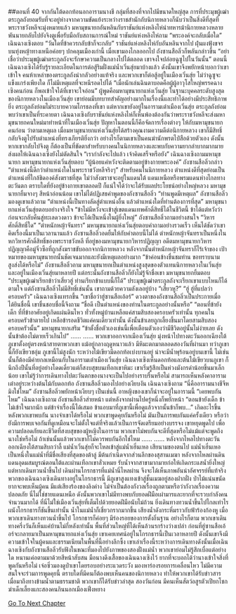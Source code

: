 ##ตอนที่ 40 จากกันใต้ดอกท้อนอกอารามนางชี
กลุ่มที่สองที่จากไปมีขนาดใหญ่สุด
การที่ประมุขผู้เฒ่าตระกูลถังยอมรับที่จะอยู่ห่างจากความขัดแย้งระหว่างราชสำนักกับนิกายหลวงก็นับว่าเป็นสิ่งดีที่สุดที่พระราชวังหลีจะมุ่งหมายแล้ว
มหามุขนายกอันหลินกับราชันย์แห่งหลิงไห่นำทหารม้านิกายหลวงหลายพันนายกลับไปยังจิงตูเพื่อรับมือกับสถานการณ์ใหม่
ราชันย์แห่งหลิงไห่ถาม “พระองค์จะกลับเมื่อใด”
เฉินฉางเซิงตอบ “วันใดที่ข้าควรกลับข้าก็จะกลับ”
ราชันย์แห่งหลิงไห่กับอันหลินจากไป ฝุ่นผงฟุ้งขจรบนทุ่งหญ้าทางเหนือค่อยๆ ปกคลุมเมืองเก่านี้
เมื่อเขามองไกลออกไป ถังซานสือลิ่วก็พลันกล่าวขึ้น “อย่าเชื่อว่าประมุขผู้เฒ่าตระกูลถังจะรักษาความเป็นกลางไปได้ตลอด เขาจงใจปล่อยฉูซูไปในวันนั้น”
ตอนนี้เฉินฉางเซิงได้รับรู้รายละเอียดในการต่อสู้ริมฝั่งแม่น้ำเวิ่นสุ่ยมาบ้างแล้ว ดังนั้นเขาจึงพยักหน้าบอกว่าเขาเข้าใจ
คนห้าเหล่าของตระกูลถังน่ากลัวอย่างแท้จริง และพวกเขาก็ต่อสู้อยู่ในเมืองเวิ่นสุ่ย ไม่ว่าฉูซูจะแข็งแกร่งเพียงใด ก็ไม่มีเหตุผลที่จะหนีรอดไปได้
“เมื่อนักเล่นฉินตาบอดคือผู้ผู้อาวุโสใหญ่พรรคฉางเซิงคนก่อน ก็พอเข้าใจได้ที่เขาจะใจอ่อน”
ผู้พูดคือมหามุขนายกแห่งเวิ่นสุ่ย
ในฐานะบุคคลระดับสูงสุดของนิกายหลวงในเมืองเวิ่นสุ่ย เขาย่อมมีบทบาทสำคัญอย่างมากในเรื่องนี้และทำได้อย่างมีประสิทธิภาพยิ่ง
ตระกูลถังย่อมไม่ระบายความโกรธลงที่เขา แต่หากเขายังอยู่ในอารามเต๋าเมืองเวิ่นสุ่ย ตระกูลถังย่อมพบว่าเขาเป็นที่ระคายตา เฉินฉางเซิงกับราชันย์แห่งหลิงไห่ก็เห็นพ้องต้องกันว่าพระราชวังหลีจะส่งมหามุขนายกคนใหม่มาทำหน้าที่ในเมืองเวิ่นสุ่ย ปัญหาในตอนนี้ก็คือจัดการเรื่องต่างๆ ให้กับมหามุขนายกคนก่อน
ว่าตามเหตุผล เมื่อมหามุขนายกแห่งเวิ่นสุ่ยได้สร้างคุณงามความดีต่อนิกายหลวง เขาก็มีสิทธิ์กลับจิงตูไปรับตำแหน่งที่ทรงเกียรติยิ่งกว่า อย่างไรก็ตามเขาเป็นคนฆ่านักพรตไป๋สือด้วยตัวเอง ดังนั้นหากเขากลับไปจิงตู ก็ต้องเป็นที่ขัดตาสำหรับบางคนในนิกายหลวงและพบกับความยากลำบากมากมาย ส่งผลให้เฉินฉางเซิงยังไม่ตัดสินใจ
“เรากำลังจะไปแล้ว เจ้าคิดเสร็จหรือยัง” เฉินฉางเซิงถามมหามุขนายก
มหามุขนายกแห่งเวิ่นสุ่ยตอบ “ผู้น้อยแค่หวังจะติดตามอยู่ข้างกายพระองค์”
ถังซานสือลิ่วกล่าว “ตำแหน่งนี้ดีกว่าตำแหน่งใดในพระราชวังหลีจริงๆ”
สำหรับคนในนิกายหลวง ตำแหน่งดีที่สุดย่อมเป็นตำแหน่งที่ใกล้ชิดองค์สังฆราชที่สุด
ไม่ว่าสังฆราชจะอยู่ในแดนใต้ แดนเหนือหรือพรมแดนห่างไกลทางตะวันตก ตราบใดที่ยังอยู่ข้างกายเขาตลอดปี ก็แน่ใจได้ว่าจะได้รับผลประโยชน์อย่างใหญ่หลวง
มหามุขนายกยิ้มจางๆ สีหน้าอ่อนน้อม เขาไม่ได้ปฏิเสธคำพูดของถังซานสือลิ่ว “ท่านพูดมีเหตุผล”
ถังซานสือลิ่วมองดูเขาแล้วถาม “ตำแหน่งนี้เป็นทางลัดสู่ตำแหน่งอื่น แล้วตำแหน่งใดที่ท่านต้องการที่สุด”
มหามุขนายกแห่งเวิ่นสุ่ยตอบอย่างจริงใจ “ข้าไม่มีหวังจะเข้าสู่เขตแดนเทพศักดิ์สิทธิ์ได้ในชีวิตนี้ ข้าได้แต่หวังว่าก่อนจะกลับคืนสู่ทะเลดวงดาว ข้าจะได้เป็นหนึ่งในผู้ยิ่งใหญ่”
ถังซานสือลิ่วถามอย่างสนใจ “วิหารศักดิ์สิทธิ์ใด”
“ตำหนักหญ้าจันทรา”
มหามุขนายกแห่งเวิ่นสุ่ยตอบคำถามอย่างรวดเร็ว เห็นได้ชัดว่าเขาคิดเรื่องนี้มาเป็นเวลานานแล้ว
ถังซานสือลิ่วอดยิ้มให้กับคำตอบนี้ไม่ได้
ตำหนักหญ้าจันทราเป็นหนึ่งในหกวิหารศักดิ์สิทธิ์ของพระราชวังหลี ที่อยู่ของมหามุขนายกวิหารปฏิญญา
อดีตมหามุขนายกวิหารปฏิญญาคือมู่จิ่วซือที่ถูกสังฆราชขับออกจากนิกายหลวง หลังจากนั้นตำหนักหญ้าจันทราก็ไร้เจ้าของ
เป้าหมายของมหามุขนายกนั้นชัดเจนมากและยังมีเหตุผลอย่างมาก
“ข้าค่อนข้างชื่นชมท่าน ขอทราบนามสูงส่งได้หรือไม่” ถังซานสือลิ่วถาม
มหามุขนายกเป็นตำแหน่งสูงสุดของตัวแทนนิกายหลวงในเวิ่นสุ่ยและอยู่ในเมืองเวิ่นสุ่ยมาหลายปี แต่กระนั้นถังซานสือลิ่วก็ยังไม่รู้จักชื่อเขา
มหามุขนายกยิ้มตอบ “ประมุขผู้เฒ่าเรียกข้าว่าเสี่ยวฮู่ ท่านเรียกข้าแบบนี้ก็ได้”
ประมุขผู้เฒ่าตระกูลถังจะเรียกเขาแบบไหนก็ได้ตามใจ แต่ถังซานสือลิ่วไม่มีสิทธิ์เช่นนั้น เขาถามด้วยความลังเลอยู่บ้าง “เสี่ยวหู?”
“ฮู่ ฮู่ที่แปลว่าครอบครัว” เฉินฉางเซิงแทรกขึ้น “เขาชื่อว่าฮู่ซานสือเอ้อร์”
ดวงตาของถังซานสือลิ่วเป็นประกายเมื่อได้ยินชื่อนี้ เขาชื่นชอบชื่อนี้จึงถาม “ชื่อดี เป็นตำแหน่งของท่านในตระกูลอย่างนั้นหรือ”
“ตอนที่ข้ายังเด็ก ที่ที่ข้าอาศัยอยู่เกิดแผ่นดินไหว ทั่วทั้งหมู่บ้านเหลือแค่สามสิบสองครอบครัวเท่านั้น ทุกคนในครอบครัวข้าตายไป เหลือข้ารอดชีวิตแค่คนเดียวเท่านั้น ดังนั้นข้าเลยถูกเลี้ยงขึ้นมาโดยสามสิบสองครอบครัวนั้น” มหามุขนายกเสริม “ข้าตั้งชื่อตัวเองเช่นนี้เพื่อเตือนตัวเองว่ามีชีวิตอยู่นั้นไม่ง่ายเลย ดังนั้นข้าต้องไม่ตายเร็วเกินไป”
……
……
พวกเขาออกจากเมืองเวิ่นสุ่ย มุ่งหน้าไปทางตะวันออกเฉียงใต้ ภูเขาตั้งอยู่ตรงหน้าสายตาพวกเขา
แม้อยู่กลางฤดูหนาวแล้ว มีหิมะตกมาตลอดสองวันที่ผ่านมา ทว่าภูเขานี้ก็ยังเขียวชอุ่ม
ภูเขานี้ไม่สูงนัก ระหว่างไม้เขียวมีดอกท้อเบ่งบานอยู่
น่าจะมีน้ำพุร้อนอยู่บนเขานี้ ไม่เช่นนั้นก็ต้องมีค่ายกลเหมือนกับในอารามเต๋าเมืองเวิ่นสุ่ย
เฉินฉางเซิงเห็นดอกท้อและต้นไม้เขียวบนภูเขา ก็นึกถึงปีนั้นที่อยู่อย่างโดดเดี่ยวแต่ก็สงบสุขบนเทือกเขาหิมะ เขาเริ่มรู้สึกเป็นห่วงมังกรดำน้อยขึ้นมาเล็กน้อย
เขาไม่รู้ว่าการเดินทางไปตะวันตกของนางจะเป็นไปอย่างราบรื่นหรือไม่
สามารถเห็นหลังคาอารามเต๋าอยู่ระหว่างต้นไม้กับดอกท้อ
ถังซานสือลิ่วมองไปอย่างเงียบงัน
เฉินฉางเซิงถาม “นี่คืออารามนางชีจีหมิงใช่ไหม”
ถังซานสือลิ่วพยักหน้าเงียบๆ
เป็นเช่นนี้ อาหญิงของเขาก็น่าจะอยู่ในอารามนี้
“เคยพบกันไหม” เฉินฉางเซิงถาม
ถังซานสือลิ่วส่ายหน้า แต่หลังจากผ่านไปครู่หนึ่งก็พยักหน้า
“ตอนข้ายังเด็ก ข้าไม่เข้าใจมากนัก แต่ข้าจำเรื่องนี้ได้เสมอ ข้าแอบมาที่ภูเขานี้เพื่อดูแล้วจากนั้นข้าก็พบ...”
เกิดอะไรขึ้นหลังพวกเขาพบกัน นางจำเขาได้หรือไม่ พวกเขาพูดคุยกันหรือไม่
มันเป็นการพบกันแค่ครั้งเดียว หรือว่ายังมีการพบเจอกันที่ดูเหมือนจะไม่ตั้งใจแต่ที่จริงแล้วเป็นการจัดเตรียมอย่างบรรจง เขาหยุดพูดไป เพื่อความปลอดภัยและชีวิตที่สงบสุขของผู้หญิงในอาราม พวกเขาไม่พบกันจะดีที่สุดหรือไม่แม้แต่จะพูดถึงนางใช่หรือไม่ ถ้าเช่นนั้นแล้วพวกเขาก็ไม่ควรพบกันอีกใช่ไหม
……
……
หลังจากไหลไปทางตะวันออกเฉียงใต้สามสิบกว่าลี้ แม่น้ำเวิ่นสุ่ยก็จะไหลเข้าสู่แม่น้ำเฮิ่นเหอ เสียนามของตนไป
แม่น้ำเฮิ่นเหอเป็นหนึ่งในแม่น้ำที่มีชื่อเสียงที่สุดของต้าลู่ มีต้นกำเนิดจากส่วนลึกของสุสานเมฆา หลังจากไหลผ่านดินแดนอุดมสมบูรณ์ตอนใต้และผ่านเทือกเขาลั่วเหมย รับน้ำจากสาขามากมายก่อให้เกิดกระแสน้ำยิ่งใหญ่ แต่หากเดินทวนน้ำขึ้นไป เดินผ่านโกรกธารที่แม่น้ำนี่ไหลผ่าน จึงจะได้เห็นภาพอันน่าอัศจรรย์ที่แท้จริง
พวกของเฉินฉางเซิงเดินทางอยู่ในโกรกธารนี้ มีภูเขาสูงแทงเข้าสู่ชั้นเมฆอยู่สองฝากฝั่ง ป่าไม้แน่นขนัดยากจะพบเห็นผู้คน มีแต่เสียงร้องของลิงค่าง ไม่จำเป็นต้องกังวลเรื่องถูกตามหรือว่ากังวลเรื่องความปลอดภัย นี่ไม่ใช่ชายแดนเหนือ ดังนั้นพวกเขาไม่มีทางพบกับยอดฝีมือเผ่ามารและยากที่จะรวบกำลังคนจำนวนมากได้ ที่นี่ไม่ใช่เมืองเวิ่นสุ่ยที่เต็มไปด้วยยอดฝีมือนับไม่ถ้วน
ยิ่งเดินทางทวนน้ำขึ้นไปไกลเท่าไร ผนังโกรกธารก็ชันขึ้นเท่านั้น น้ำในแม่น้ำก็เชี่ยวกรากมากขึ้น เสียงน้ำดังกระหึ่มราวกับฟ้าร้องก้องหู เมื่อพวกเขาเดินทางทวนน้ำขึ้นไป โกรกธารก็ค่อยๆ มีร่องรอยของการตั้งถิ่นฐาน อย่างไรก็ตาม พวกเขาเดินทางครึ่งวันก็เห็นแค่บ้านไม่กี่หลังเท่านั้น พื้นที่ส่วนใหญ่ที่ได้เห็นล้วนรกร้างว่างเปล่า
ก่อนที่ฮู่ซานสือเอ้อร์จะกลายมาเป็นมหามุขนายกแห่งเวิ่นสุ่ย เขาเคยเทศน์อยู่ในโกรกธารนี้เป็นเวลาหลายปี ดังนั้นเขาจึงมีความเข้าใจในผู้คนและธรรมเนียมในพื้นที่นี้อย่างลึกซึ้ง เขาเล่าเรื่องนี้ระหว่างการเดินทางดังนั้นเมื่อเฉินฉางเซิงกับถังซานสือลิ่วรับฟังในขณะที่มองไปยังภาพของสองฝั่งแม่น้ำ พวกเขาย่อมไม่รู้สึกเบื่อแต่อย่างใด หนานเค่อตามมาด้วยสีหน้าสับสน มือนางดึงเสื้อของเฉินฉางเซิงไว้ ยากที่จะบอกได้ว่านางเข้าใจสิ่งที่พูดกันหรือไม่ เจ๋อซิ่วมองดูป่าเขาโดยรอบอย่างระแวดระวัง มองหาร่องรอยการเคลื่อนไหว ไม่มีความสนใจจะร่วมการพูดคุยนี้
ตราบใดที่มีคนก็ต้องพบเห็นคนของนิกายหลวง ทำให้พวกเขาได้รับข่าวสาร
เมื่อมาถึงทางข้ามน้ำตามธรรมชาติ พวกเขาก็ได้รับข่าวล่าสุด
สองวันก่อน มีคนเห็นสัตว์อสูรตัวเปียกโชกฆ่าเด็กเลี้ยงแกะสองคนกินนอกเมืองเฟิ่งหยาง


[Go To Next Chapter]( ./867.md)